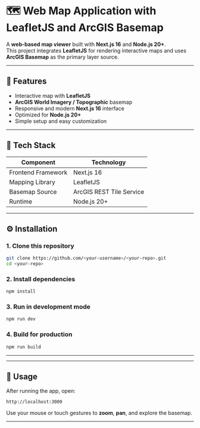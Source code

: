 # 🗺️ Web Map Application with LeafletJS and ArcGIS Basemap

A **web-based map viewer** built with **Next.js 16** and **Node.js 20+**.  
This project integrates **LeafletJS** for rendering interactive maps and uses **ArcGIS Basemap** as the primary layer source.

---

## 🚀 Features

- Interactive map with **LeafletJS**
- **ArcGIS World Imagery / Topographic** basemap
- Responsive and modern **Next.js 16** interface
- Optimized for **Node.js 20+**
- Simple setup and easy customization

---

## 🧩 Tech Stack

| Component | Technology |
|------------|-------------|
| Frontend Framework | Next.js 16 |
| Mapping Library | LeafletJS |
| Basemap Source | ArcGIS REST Tile Service |
| Runtime | Node.js 20+ |

---

## ⚙️ Installation

### 1. Clone this repository
```bash
git clone https://github.com/<your-username>/<your-repo>.git
cd <your-repo>
```

### 2. Install dependencies
```bash
npm install
```

### 3. Run in development mode
```bash
npm run dev
```

### 4. Build for production
```bash
npm run build
```

---


---

## 🧭 Usage

After running the app, open:
```
http://localhost:3000
```
Use your mouse or touch gestures to **zoom**, **pan**, and explore the basemap.

---
